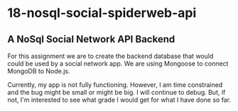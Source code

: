 # 18-nosql-social-spiderweb-api

## A NoSql Social Network API Backend

For this assignment we are to create the backend database that would could be used by a social network app. We are using Mongoose to connect MongoDB to Node.js. 

Currently, my app is not fully functioning. However, I am time constrained and the bug might be small or might be big. I will continue to debug. But, if not, I'm interested to see what grade I would get for what I have done so far.